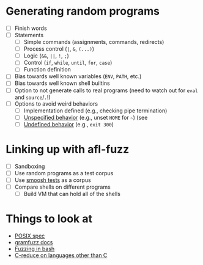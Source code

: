 # Generating random programs

- [ ] Finish words
- [ ] Statements
  + [ ] Simple commands (assignments, commands, redirects)
  + [ ] Process control (`|`, `&`, `(...)`)
  + [ ] Logic (`&&`, `||`, `!`, `;`)
  + [ ] Control (`if`, `while`, `until`, `for`, `case`)
  + [ ] Function definition
  
- [ ] Bias towards well known variables (`ENV`, `PATH`, etc.)
- [ ] Bias towards well known shell builtins
- [ ] Option to not generate calls to real programs (need to watch out for `eval` and `source`/`.`!)
- [ ] Options to avoid weird behaviors
  + [ ] Implementation defined (e.g., checking pipe termination)
  + [ ] [Unspecified behavior](https://github.com/mgree/smoosh/blob/master/unspec.md) (e.g., unset `HOME` for `~`) (see 
  + [ ] [Undefined behavior](https://github.com/mgree/smoosh/blob/master/undef.md) (e.g., `exit 300`)

# Linking up with afl-fuzz

- [ ] Sandboxing
- [ ] Use random programs as a test corpus
- [ ] Use [smoosh tests](https://github.com/mgree/smoosh/blob/master/tests) as a corpus
- [ ] Compare shells on different programs
  + [ ] Build VM that can hold all of the shells

# Things to look at

- [POSIX spec](https://pubs.opengroup.org/onlinepubs/9699919799/)
- [gramfuzz docs](https://d0c-s4vage.github.io/gramfuzz/)
- [Fuzzing in bash](http://lcamtuf.blogspot.com/2014/10/bash-bug-how-we-finally-cracked.html)
- [C-reduce on languages other than C](https://linki.tools/2020/02/creduce-it-s-a-kind-of-magic.html)

